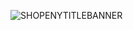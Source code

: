 ![SHOPENYTITLEBANNER](https://github.com/user-attachments/assets/f18de293-a410-4dd1-829f-a941886c84e1)
